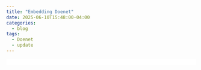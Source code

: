 ```yaml
---
title: "Embedding Doenet"
date: 2025-06-10T15:48:00-04:00
categories:
  - blog
tags:
  - Doenet
  - update
---
```


<html>
    <script
        type="module"
        src="https://cdn.jsdelivr.net/npm/@doenet/standalone@0.7.0-alpha39/doenet-standalone.js"
    ></script>
    <link
        rel="stylesheet"
        href="https://cdn.jsdelivr.net/npm/@doenet/standalone@0.7.0-alpha39/style.css"
    />
    <script>
        document.addEventListener("DOMContentLoaded", () => {
            document
                .querySelectorAll(".doenetml-viewer")
                .forEach((container) => {
                    renderDoenetViewerToContainer(container);
                });
        });
    </script>
    <body>
 <div style="display: flex; justify-content: center; background-color:white;"> 
         <div class="doenetml-viewer" style="width: 850px">
              <script type="text/doenetml">
              

<setup>
  <!-- constrain to grid to limit values??? -->
  <number name="stdev">1</number>
  <number name="mean">0</number>
</setup>

<p>In the graph below, explore how changing the mean and standard deviation affects the shape of a normal distribution.</p>

<graph xmin="-5" xmax="5" ymin="-.25" ymax="1.1">
  <!-- Density Function -->
  <function name="densityFunction" symbolic="false">
    1/(sqrt(2*pi)*$stdev)*e^(-1/2*((x-$mean)/$stdev)^2)
  </function>

  <!-- Mean and Standard Deviation Markers -->
  <point name="meanpoint" x="$mean" y="1" stylenumber="2" labelPosition="left" applyStyleToLabel showCoordsWhenDragging="false">
    <label>Mean=$mean</label>
    <constraints>
      <constrainTo><line>y=1</line></constrainTo>
    </constraints>
  </point>
  <lineSegment name="meanline" stylenumber="2"  endpoints="($mean,-.25) ($mean,1.1)"/>
  <lineSegment name="stdevline" stylenumber="3" labelPosition="upperleft" applyStyleToLabel endpoints="($mean{fixed}+$stdev,-.25) ($mean{fixed}+$stdev,1.1)"/>
  <point name="stdevpoint" x="$mean{fixed}+$stdev" y="1" stylenumber="3" labelPosition="right" applyStyletoLabel showCoordsWhenDragging="false">
    <label>Standard Deviation=$stdev</label>
    <constraints>
      <constrainTo><line>y=1</line>
      </constrainTo>
    </constraints>
  </point>
  <lineSegment name="meanToStdev" endpoints="($mean,1) ($mean+$stdev, 1)" stylenumber="3" draggable="false"/>

  <!-- Histogram Rectangles -->
  <map>
    <template>  
      <evaluate name="height" function="$densityFunction" input="$i+0.25" hide/>
      <rectangle vertices="($i,0) ($i+0.5,$height)" draggable="false" filled stylenumber="4"/>
    </template>
    <sources alias="i">
      <sequence from="-5" to="5" step=".5"/>
    </sources>
  </map>
</graph>

<p>Based on your exploration, answer the following questions.</p>

<p>When you change the mean, what happens to the distribution?</p>
<answer>
  <choice credit="1">It moves horizontally.</choice>
  <choice>It moves vertically.</choice>
  <choice>It is scaled horizontally.</choice>
  <choice>It is scaled vertically.</choice>
  <choice>It becomes wider and shorter.</choice>
  <choice>It becomes narrower and taller.</choice>
  <choice>None of the above.</choice>
</answer>

<p>When you increase the standard deviation, what happens to the distribution?</p>
<answer>
  <choice>It moves horizontally.</choice>
  <choice>It moves vertically.</choice>
  <choice>It is scaled horizontally.</choice>
  <choice>It is scaled vertically.</choice>
  <choice credit="1">It becomes wider and shorter.</choice>
  <choice>It becomes narrower and taller.</choice>
  <choice>None of the above.</choice>
</answer>

<p>When you decrease the standard deviation, what happens to the distribution?</p>
<answer>
  <choice>It moves horizontally.</choice>
  <choice>It moves vertically.</choice>
  <choice>It is scaled horizontally.</choice>
  <choice>It is scaled vertically.</choice>
  <choice>It becomes wider and shorter.</choice>
  <choice credit="1">It becomes narrower and taller.</choice>
  <choice>None of the above.</choice>
</answer>






                </script>
            </div>
    </div>
    </body>
</html>